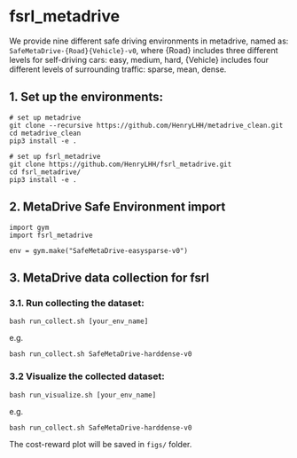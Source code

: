 # fsrl_metadrive


We provide nine different safe driving environments in metadrive, named as: `SafeMetaDrive-{Road}{Vehicle}-v0`,
where {Road} includes three different levels for self-driving cars: easy, medium, hard, {Vehicle} includes four different levels of surrounding traffic: sparse, mean, dense. 

## 1. Set up the environments: 
```
# set up metadrive
git clone --recursive https://github.com/HenryLHH/metadrive_clean.git
cd metadrive_clean
pip3 install -e .

# set up fsrl_metadrive
git clone https://github.com/HenryLHH/fsrl_metadrive.git
cd fsrl_metadrive/
pip3 install -e .
```

## 2. MetaDrive Safe Environment import

```
import gym
import fsrl_metadrive

env = gym.make("SafeMetaDrive-easysparse-v0")
```


## 3. MetaDrive data collection for fsrl



### 3.1. Run collecting the dataset:
```
bash run_collect.sh [your_env_name]
```

e.g. 
```
bash run_collect.sh SafeMetaDrive-harddense-v0
```

### 3.2 Visualize the collected dataset:
```
bash run_visualize.sh [your_env_name]
```

e.g. 
```
bash run_collect.sh SafeMetaDrive-harddense-v0
```

The cost-reward plot will be saved in `figs/` folder. 
